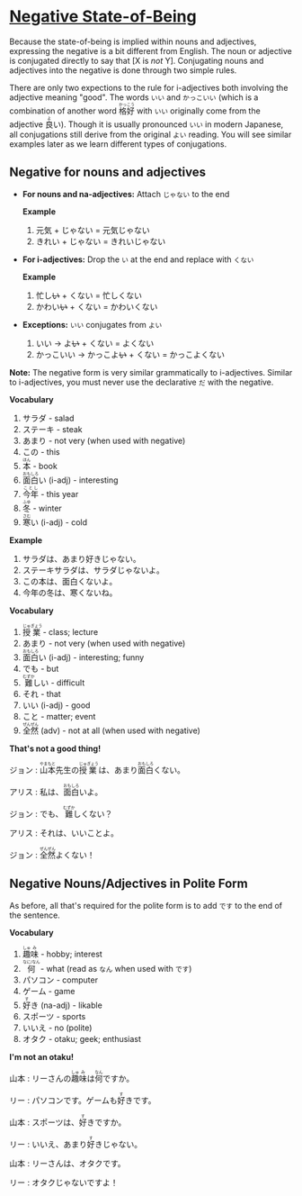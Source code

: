 # [Negative State-of-Being](http://www.guidetojapanese.org/learn/complete/negative_stateofbeing)

Because the state-of-being is implied within nouns and adjectives, expressing the negative is a bit different from English. The noun or adjective is conjugated directly to say that [X is *not* Y]. Conjugating nouns and adjectives into the negative is done through two simple rules.

There are only two expections to the rule for i-adjectives both involving the adjective meaning "good". The words `いい` and `かっこいい` (which is a combination of another word <ruby>格好<rt>かっこう</rt></ruby> with `いい` originally come from the adjective <ruby>良<rt>よ</rt>い</ruby>). Though it is usually pronounced `いい` in modern Japanese, all conjugations still derive from the original `よい` reading. You will see similar examples later as we learn different types of conjugations.

## Negative for nouns and adjectives

- __For nouns and na-adjectives:__ Attach `じゃない` to the end

    __Example__

    1. 元気 + じゃない = 元気じゃない
    1. きれい + じゃない = きれいじゃない

- __For i-adjectives:__ Drop the `い` at the end and replace with `くない`

    __Example__

    1. 忙し~~い~~ + くない = 忙しくない
    1. かわい~~い~~ + くない = かわいくない

- __Exceptions:__ `いい` conjugates from `よい`

    1. いい &#8594; よ~~い~~ + くない = よくない
    1. かっこいい &#8594; かっこよ~~い~~ + くない = かっこよくない

__Note:__ The negative form is very similar grammatically to i-adjectives. Similar to i-adjectives, you must never use the declarative `だ` with the negative.

__Vocabulary__

1. サラダ - salad
1. ステーキ - steak
1. あまり - not very (when used with negative)
1. この - this
1. <ruby>本<rt>ほん</rt></ruby> - book
1. <ruby>面<rt>おも</rt>白<rt>しろ</rt>い</ruby> (i-adj) - interesting
1. <ruby>今年<rt>ことし</rt></ruby> - this year
1. <ruby>冬<rt>ふゆ</rt></ruby> - winter
1. <ruby>寒<rt>さむ</rt>い</ruby> (i-adj) - cold

__Example__

1. サラダは、あまり好きじゃない。
1. ステーキサラダは、サラダじゃないよ。
1. この本は、面白くないよ。
1. 今年の冬は、寒くないね。

__Vocabulary__

1. <ruby>授<rt>じゅ</rt>業<rt>ぎょう</rt></ruby> - class; lecture
1. あまり - not very (when used with negative)
1. <ruby>面<rt>おも</rt>白<rt>しろ</rt>い</ruby> (i-adj) - interesting; funny
1. でも - but
1. <ruby>難<rt>むずか</rt>しい</ruby> - difficult
1. それ - that
1. いい (i-adj) - good
1. こと - matter; event
1. <ruby>全<rt>ぜん</rt>然<rt>ぜん</rt></ruby> (adv) - not at all (when used with negative)

__That's not a good thing!__

ジョン : <ruby>山本<rt>やまもと</rt>先生の<rt></rt>授<rt>じゅ</rt>業<rt>ぎょう</rt>は、あまり<rt></rt>面<rt>おも</rt>白<rt>しろ</rt>くない。</ruby>

アリス : <ruby>私は、<rt></rt>面<rt>おも</rt>白<rt>しろ</rt>いよ。</ruby>

ジョン : <ruby>でも、<rt></rt>難<rt>むずか</rt>しくない？</ruby>

アリス : それは、いいことよ。

ジョン : <ruby>全<rt>ぜん</rt>然<rt>ぜん</rt>よくない！</ruby>

## Negative Nouns/Adjectives in Polite Form

As before, all that's required for the polite form is to add `です` to the end of the sentence.

__Vocabulary__

1. <ruby>趣<rt>しゅ</rt>味<rt>み</rt></ruby> - hobby; interest
1. <ruby>何<rt>なに/なん</rt></ruby> - what (read as `なん` when used with `です`)
1. パソコン - computer
1. ゲーム - game
1. <ruby>好<rt>す</rt>き</ruby> (na-adj) - likable
1. スポーツ - sports
1. いいえ - no (polite)
1. オタク - otaku; geek; enthusiast

__I'm not an otaku!__

山本 : <ruby>リーさんの<rt></rt>趣<rt>しゅ</rt>味<rt>み</rt>は<rt></rt>何<rt>なん</rt>ですか。</ruby>

リー : <ruby>パソコンです。ゲームも<rt></rt>好<rt>す</rt>きです。<ruby>

山本 : <ruby>スポーツは、<rt></rt>好<rt>す</rt>きですか。</ruby>

リー : <ruby>いいえ、あまり<rt></rt>好<rt>す</rt>きじゃない。</ruby>

山本 : リーさんは、オタクです。

リー : オタクじゃないですよ！